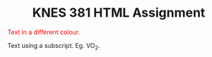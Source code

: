 <h1 align="center"> KNES 381 HTML Assignment </h1>

<p1 style="color:red;"> Text in a different colour.</p1>

<p2> Text using a subscript. Eg. VO<sub>2</sub>. </p2>
